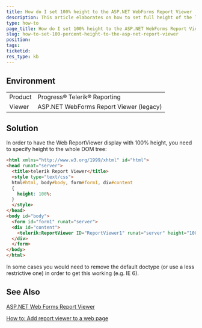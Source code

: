 ```yaml
---
title: How do I set 100% height to the ASP.NET WebForms Report Viewer
description: This article elaborates on how to set full height of the legacy ASP.NET Report Viewer 
type: how-to
page_title: How do I set 100% height to the ASP.NET WebForms Report Viewer
slug: how-to-set-100-percent-height-to-the-asp-net-report-viewer
position: 
tags: 
ticketid: 
res_type: kb
---
```


## Environment
<table>
	<tr>
		<td>Product</td>
		<td>Progress® Telerik® Reporting </td>
	</tr>
	<tr>
		<td>Viewer</td>
		<td>ASP.NET WebForms Report Viewer (legacy)</td>
	</tr>
</table>

## Solution
In order to have the Web ReportViewer display with 100% height, you need to specify height to the whole DOM tree:

```HTML
<html xmlns="http://www.w3.org/1999/xhtml" id="html">
<head runat="server">
  <title>telerik Report Viewer</title>
  <style type="text/css">   
  html#html, body#body, form#form1, div#content
  { 
    height: 100%;
  }
  </style>
</head>
<body id="body">
  <form id="form1" runat="server">              
  <div id="content">
  	<telerik:ReportViewer ID="ReportViewer1" runat="server" height="100%"/>
  </div>
  </form>
</body>
</html>
```

In some cases you would need to remove the default doctype (or use a less restrictive one) in order to get this working (e.g. IE 6).

## See Also
  [ASP.NET Web Forms Report Viewer](../asp-net-report-viewer)
  
  [How to: Add report viewer to a web page](../asp-net-report-viewer-embedding)
